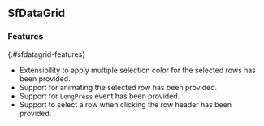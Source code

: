 ## SfDataGrid

### Features
{:#sfdatagrid-features}

* Extensibility to apply multiple selection color for the selected rows has been provided.
* Support for animating the selected row has been provided.
* Support for `LongPress` event has been provided.
* Support to select a row when clicking the row header has been provided.
